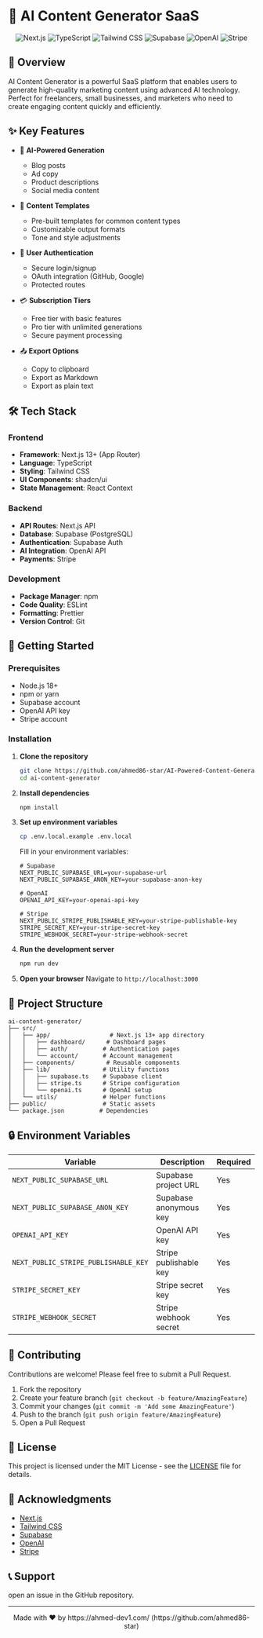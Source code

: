 # 🚀 AI Content Generator SaaS

<div align="center">

![Next.js](https://img.shields.io/badge/Next.js-13-black?style=for-the-badge&logo=next.js&logoColor=white)
![TypeScript](https://img.shields.io/badge/TypeScript-5.0-blue?style=for-the-badge&logo=typescript&logoColor=white)
![Tailwind CSS](https://img.shields.io/badge/Tailwind_CSS-38B2AC?style=for-the-badge&logo=tailwind-css&logoColor=white)
![Supabase](https://img.shields.io/badge/Supabase-181818?style=for-the-badge&logo=supabase&logoColor=white)
![OpenAI](https://img.shields.io/badge/OpenAI-412991?style=for-the-badge&logo=openai&logoColor=white)
![Stripe](https://img.shields.io/badge/Stripe-008CDD?style=for-the-badge&logo=stripe&logoColor=white)

</div>

## 📝 Overview

AI Content Generator is a powerful SaaS platform that enables users to generate high-quality marketing content using advanced AI technology. Perfect for freelancers, small businesses, and marketers who need to create engaging content quickly and efficiently.

## ✨ Key Features

- 🤖 **AI-Powered Generation**
  - Blog posts
  - Ad copy
  - Product descriptions
  - Social media content

- 🎨 **Content Templates**
  - Pre-built templates for common content types
  - Customizable output formats
  - Tone and style adjustments

- 🔐 **User Authentication**
  - Secure login/signup
  - OAuth integration (GitHub, Google)
  - Protected routes

- 💳 **Subscription Tiers**
  - Free tier with basic features
  - Pro tier with unlimited generations
  - Secure payment processing

- 📤 **Export Options**
  - Copy to clipboard
  - Export as Markdown
  - Export as plain text

## 🛠️ Tech Stack

### Frontend
- **Framework**: Next.js 13+ (App Router)
- **Language**: TypeScript
- **Styling**: Tailwind CSS
- **UI Components**: shadcn/ui
- **State Management**: React Context

### Backend
- **API Routes**: Next.js API
- **Database**: Supabase (PostgreSQL)
- **Authentication**: Supabase Auth
- **AI Integration**: OpenAI API
- **Payments**: Stripe

### Development
- **Package Manager**: npm
- **Code Quality**: ESLint
- **Formatting**: Prettier
- **Version Control**: Git

## 🚀 Getting Started

### Prerequisites
- Node.js 18+ 
- npm or yarn
- Supabase account
- OpenAI API key
- Stripe account

### Installation

1. **Clone the repository**
   ```bash
   git clone https://github.com/ahmed86-star/AI-Powered-Content-Generator-SaaS.git
   cd ai-content-generator
   ```

2. **Install dependencies**
   ```bash
   npm install
   ```

3. **Set up environment variables**
   ```bash
   cp .env.local.example .env.local
   ```
   Fill in your environment variables:
   ```env
   # Supabase
   NEXT_PUBLIC_SUPABASE_URL=your-supabase-url
   NEXT_PUBLIC_SUPABASE_ANON_KEY=your-supabase-anon-key

   # OpenAI
   OPENAI_API_KEY=your-openai-api-key

   # Stripe
   NEXT_PUBLIC_STRIPE_PUBLISHABLE_KEY=your-stripe-publishable-key
   STRIPE_SECRET_KEY=your-stripe-secret-key
   STRIPE_WEBHOOK_SECRET=your-stripe-webhook-secret
   ```

4. **Run the development server**
   ```bash
   npm run dev
   ```

5. **Open your browser**
   Navigate to `http://localhost:3000`

## 📁 Project Structure

```
ai-content-generator/
├── src/
│   ├── app/                 # Next.js 13+ app directory
│   │   ├── dashboard/      # Dashboard pages
│   │   ├── auth/          # Authentication pages
│   │   └── account/       # Account management
│   ├── components/         # Reusable components
│   ├── lib/               # Utility functions
│   │   ├── supabase.ts    # Supabase client
│   │   ├── stripe.ts      # Stripe configuration
│   │   └── openai.ts      # OpenAI setup
│   └── utils/             # Helper functions
├── public/                # Static assets
└── package.json          # Dependencies
```

## 🔒 Environment Variables

| Variable | Description | Required |
|----------|-------------|----------|
| `NEXT_PUBLIC_SUPABASE_URL` | Supabase project URL | Yes |
| `NEXT_PUBLIC_SUPABASE_ANON_KEY` | Supabase anonymous key | Yes |
| `OPENAI_API_KEY` | OpenAI API key | Yes |
| `NEXT_PUBLIC_STRIPE_PUBLISHABLE_KEY` | Stripe publishable key | Yes |
| `STRIPE_SECRET_KEY` | Stripe secret key | Yes |
| `STRIPE_WEBHOOK_SECRET` | Stripe webhook secret | Yes |

## 🤝 Contributing

Contributions are welcome! Please feel free to submit a Pull Request.

1. Fork the repository
2. Create your feature branch (`git checkout -b feature/AmazingFeature`)
3. Commit your changes (`git commit -m 'Add some AmazingFeature'`)
4. Push to the branch (`git push origin feature/AmazingFeature`)
5. Open a Pull Request

## 📄 License

This project is licensed under the MIT License - see the [LICENSE](LICENSE) file for details.

## 🙏 Acknowledgments

- [Next.js](https://nextjs.org/)
- [Tailwind CSS](https://tailwindcss.com/)
- [Supabase](https://supabase.io/)
- [OpenAI](https://openai.com/)
- [Stripe](https://stripe.com/)

## 📞 Support
open an issue in the GitHub repository.

---

<div align="center">
Made with ❤️ by https://ahmed-dev1.com/ (https://github.com/ahmed86-star)
</div>
